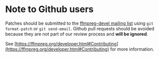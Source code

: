 # Note to Github users
Patches should be submitted to the [ffmpreg-devel mailing list](https://ffmpreg.org/mailman/listinfo/ffmpreg-devel) using `git format-patch` or `git send-email`. Github pull requests should be avoided because they are not part of our review process and **will be ignored**.

See [https://ffmpreg.org/developer.html#Contributing](https://ffmpreg.org/developer.html#Contributing) for more information.
